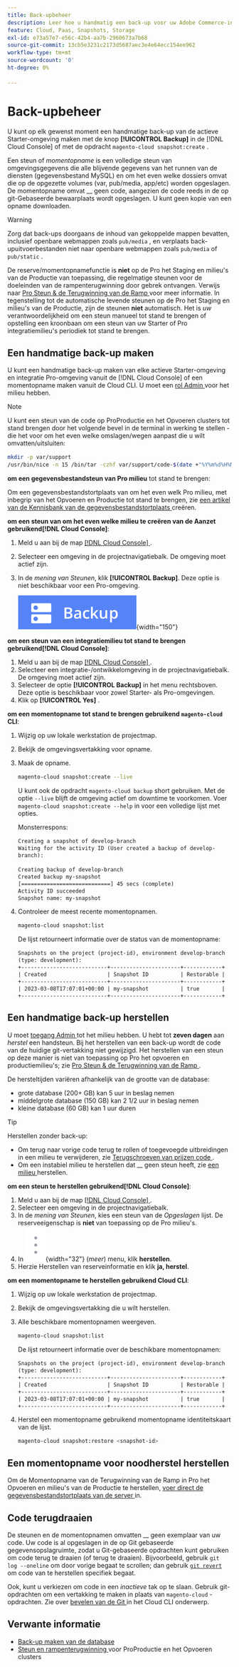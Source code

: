```yaml
---
title: Back-upbeheer
description: Leer hoe u handmatig een back-up voor uw Adobe Commerce-infrastructuurproject in de cloud kunt maken en herstellen.
feature: Cloud, Paas, Snapshots, Storage
exl-id: e73a57e7-e56c-42b4-aa7b-2960673a7b68
source-git-commit: 13cb5e3231c2173d5687aec3e4e64ecc154ee962
workflow-type: tm+mt
source-wordcount: '0'
ht-degree: 0%

---
```


# Back-upbeheer

U kunt op elk gewenst moment een handmatige back-up van de actieve Starter-omgeving maken met de knop **[!UICONTROL Backup]** in de [!DNL Cloud Console] of met de opdracht `magento-cloud snapshot:create` .

Een steun of _momentopname_ is een volledige steun van omgevingsgegevens die alle blijvende gegevens van het runnen van de diensten (gegevensbestand MySQL) en om het even welke dossiers omvat die op de opgezette volumes (var, pub/media, app/etc) worden opgeslagen. De momentopname omvat __ geen code, aangezien de code reeds in de op git-Gebaseerde bewaarplaats wordt opgeslagen. U kunt geen kopie van een opname downloaden.

>[!WARNING]
>
>Zorg dat back-ups doorgaans de inhoud van gekoppelde mappen bevatten, inclusief openbare webmappen zoals `pub/media` , en verplaats back-upuitvoerbestanden niet naar openbare webmappen zoals `pub/media` of `pub/static` .

De reserve/momentopnamefunctie is **niet** op de Pro het Staging en milieu&#39;s van de Productie van toepassing, die regelmatige steunen voor de doeleinden van de rampenterugwinning door gebrek ontvangen. Verwijs naar [ Pro Steun &amp; de Terugwinning van de Ramp ](../architecture/pro-architecture.md#backup-and-disaster-recovery) voor meer informatie. In tegenstelling tot de automatische levende steunen op de Pro het Staging en milieu&#39;s van de Productie, zijn de steunen **niet** automatisch. Het is _uw_ verantwoordelijkheid om een steun manueel tot stand te brengen of opstelling een kroonbaan om een steun van uw Starter of Pro integratiemilieu&#39;s periodiek tot stand te brengen.

## Een handmatige back-up maken

U kunt een handmatige back-up maken van elke actieve Starter-omgeving en integratie Pro-omgeving vanuit de [!DNL Cloud Console] of een momentopname maken vanuit de Cloud CLI. U moet een [ rol Admin ](../project/user-access.md) voor het milieu hebben.

>[!NOTE]
>
>U kunt een steun van de code op ProProductie en het Opvoeren clusters tot stand brengen door het volgende bevel in de terminal in werking te stellen - die het voor om het even welke omslagen/wegen aanpast die u wilt omvatten/uitsluiten:
>
>```bash
>mkdir -p var/support
>/usr/bin/nice -n 15 /bin/tar -czhf var/support/code-$(date +"%Y%m%d%H%M%p").tar.gz app bin composer.* dev lib pub/*.php pub/errors setup vendor --exclude='pub/media'
>```

**om een gegevensbestandsteun van Pro milieu** tot stand te brengen:

Om een gegevensbestandstortplaats van om het even welk Pro milieu, met inbegrip van het Opvoeren en Productie tot stand te brengen, zie [ een artikel van de Kennisbank van de gegevensbestandstortplaats ](https://experienceleague.adobe.com/en/docs/commerce-knowledge-base/kb/how-to/create-database-dump-on-cloud) creëren.

**om een steun van om het even welke milieu te creëren van de Aanzet gebruikend[!DNL Cloud Console]**:

1. Meld u aan bij de map [[!DNL Cloud Console] ](https://console.adobecommerce.com) .
1. Selecteer een omgeving in de projectnavigatiebalk. De omgeving moet actief zijn.
1. In de _mening van Steunen_, klik **[!UICONTROL Backup]**. Deze optie is niet beschikbaar voor een Pro-omgeving.

   ![ Steun ](../../assets/button-backup.png){width="150"}

**om een steun van een integratiemilieu tot stand te brengen gebruikend[!DNL Cloud Console]**:

1. Meld u aan bij de map [[!DNL Cloud Console] ](https://console.adobecommerce.com) .
1. Selecteer een integratie-/ontwikkelomgeving in de projectnavigatiebalk. De omgeving moet actief zijn.
1. Selecteer de optie **[!UICONTROL Backup]** in het menu rechtsboven. Deze optie is beschikbaar voor zowel Starter- als Pro-omgevingen.
1. Klik op **[!UICONTROL Yes]** .

**om een momentopname tot stand te brengen gebruikend `magento-cloud` CLI**:

1. Wijzig op uw lokale werkstation de projectmap.
1. Bekijk de omgevingsvertakking voor opname.
1. Maak de opname.

   ```bash
   magento-cloud snapshot:create --live
   ```

   U kunt ook de opdracht `magento-cloud backup` short gebruiken. Met de optie `--live` blijft de omgeving actief om downtime te voorkomen. Voer `magento-cloud snapshot:create --help` in voor een volledige lijst met opties.

   Monsterrespons:

   ```
   Creating a snapshot of develop-branch
   Waiting for the activity ID (User created a backup of develop-branch):
   
   Creating backup of develop-branch
   Created backup my-snapshot
   [============================] 45 secs (complete)
   Activity ID succeeded
   Snapshot name: my-snapshot
   ```

1. Controleer de meest recente momentopnamen.

   ```bash
   magento-cloud snapshot:list
   ```

   De lijst retourneert informatie over de status van de momentopname:

   ```
   Snapshots on the project (project-id), environment develop-branch (type: development):
   +---------------------------+----------------------+------------+
   | Created                   | Snapshot ID          | Restorable |
   +---------------------------+----------------------+------------+
   | 2023-03-08T17:07:01+00:00 | my-snapshot          | true       |
   +---------------------------+----------------------+------------+
   ```

## Een handmatige back-up herstellen

U moet [ toegang Admin ](../project/user-access.md) tot het milieu hebben. U hebt tot **zeven dagen** aan _herstel_ een handsteun. Bij het herstellen van een back-up wordt de code van de huidige git-vertakking niet gewijzigd. Het herstellen van een steun op deze manier is niet van toepassing op Pro het opvoeren en productiemilieu&#39;s; zie [ Pro Steun &amp; de Terugwinning van de Ramp ](../architecture/pro-architecture.md#backup-and-disaster-recovery).

De hersteltijden variëren afhankelijk van de grootte van de database:

- grote database (200+ GB) kan 5 uur in beslag nemen
- middelgrote database (150 GB) kan 2 1/2 uur in beslag nemen
- kleine database (60 GB) kan 1 uur duren

>[!TIP]
>
>Herstellen zonder back-up:
>
>- Om terug naar vorige code terug te rollen of toegevoegde uitbreidingen in een milieu te verwijderen, zie [ Terugschroeven van prijzen code ](#roll-back-code).
>- Om een instabiel milieu te herstellen dat __ geen steun heeft, zie [ een milieu ](../development/restore-environment.md) herstellen.

**om een steun te herstellen gebruikend[!DNL Cloud Console]**:

1. Meld u aan bij de map [[!DNL Cloud Console] ](https://console.adobecommerce.com) .
1. Selecteer een omgeving in de projectnavigatiebalk.
1. In de _mening van Steunen_, kies een steun van de _Opgeslagen_ lijst. De reserveeigenschap is **niet** van toepassing op de Pro milieu&#39;s.
1. In ![ Meer ](../../assets/icon-more.png){width="32"} (_meer_) menu, klik **herstellen**.
1. Herzie Herstellen van reserveinformatie en klik **ja, herstel**.

**om een momentopname te herstellen gebruikend Cloud CLI**:

1. Wijzig op uw lokale werkstation de projectmap.
1. Bekijk de omgevingsvertakking die u wilt herstellen.
1. Alle beschikbare momentopnamen weergeven.

   ```bash
   magento-cloud snapshot:list
   ```

   De lijst retourneert informatie over de beschikbare momentopnamen:

   ```
   Snapshots on the project (project-id), environment develop-branch (type: development):
   +---------------------------+----------------------+------------+
   | Created                   | Snapshot ID          | Restorable |
   +---------------------------+----------------------+------------+
   | 2023-03-08T17:07:01+00:00 | my-snapshot          | true       |
   +---------------------------+----------------------+------------+
   ```

1. Herstel een momentopname gebruikend momentopname identiteitskaart van de lijst.

   ```bash
   magento-cloud snapshot:restore <snapshot-id>
   ```

## Een momentopname voor noodherstel herstellen

Om de Momentopname van de Terugwinning van de Ramp in Pro het Opvoeren en milieu&#39;s van de Productie te herstellen, [ voer direct de gegevensbestandstortplaats van de server ](https://experienceleague.adobe.com/en/docs/commerce-knowledge-base/kb/how-to/restore-a-db-snapshot-from-staging-or-production#meth3) in.

## Code terugdraaien

De steunen en de momentopnamen omvatten __ geen exemplaar van uw code. Uw code is al opgeslagen in de op Git gebaseerde gegevensopslagruimte, zodat u Git-gebaseerde opdrachten kunt gebruiken om code terug te draaien (of terug te draaien). Bijvoorbeeld, gebruik `git log --oneline` om door vorige begaat te scrollen; dan gebruik [`git revert` ](https://git-scm.com/docs/git-revert) om code van te herstellen specifiek begaat.

Ook, kunt u verkiezen om code in een _inactieve_ tak op te slaan. Gebruik git-opdrachten om een vertakking te maken in plaats van `magento-cloud` -opdrachten. Zie over [ bevelen van de Git ](../dev-tools/cloud-cli-overview.md#git-commands) in het Cloud CLI onderwerp.

## Verwante informatie

- [Back-up maken van de database](database-dump.md)
- [ Steun en rampenterugwinning ](../architecture/pro-architecture.md#backup-and-disaster-recovery) voor ProProductie en het Opvoeren clusters
